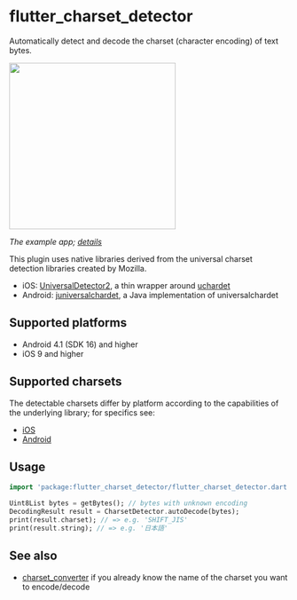 # flutter_charset_detector

Automatically detect and decode the charset (character encoding) of text bytes.

<img width="300" src="https://pbs.twimg.com/media/EhnW3CvU4AAz03s?format=png&name=4096x4096">

_The example app; [details](./example/README.md)_

This plugin uses native libraries derived from the universal charset detection
libraries created by Mozilla.

- iOS: [UniversalDetector2](https://cocoapods.org/pods/UniversalDetector2), a
  thin wrapper around
  [uchardet](https://www.freedesktop.org/wiki/Software/uchardet/)
- Android:
  [juniversalchardet](https://github.com/albfernandez/juniversalchardet), a Java
  implementation of universalchardet

## Supported platforms

- Android 4.1 (SDK 16) and higher
- iOS 9 and higher

## Supported charsets

The detectable charsets differ by platform according to the capabilities of the
underlying library; for specifics see:

- [iOS](https://gitlab.freedesktop.org/uchardet/uchardet/-/blob/v0.0.8/README.md#supported-languagesencodings)
- [Android](https://github.com/albfernandez/juniversalchardet/blob/v2.4.0/README.md#encodings-that-can-be-detected)

## Usage

```dart
import 'package:flutter_charset_detector/flutter_charset_detector.dart';

Uint8List bytes = getBytes(); // bytes with unknown encoding
DecodingResult result = CharsetDetector.autoDecode(bytes);
print(result.charset); // => e.g. 'SHIFT_JIS'
print(result.string); // => e.g. '日本語'
```

## See also

- [charset_converter](https://pub.dev/packages/charset_converter) if you already
know the name of the charset you want to encode/decode

